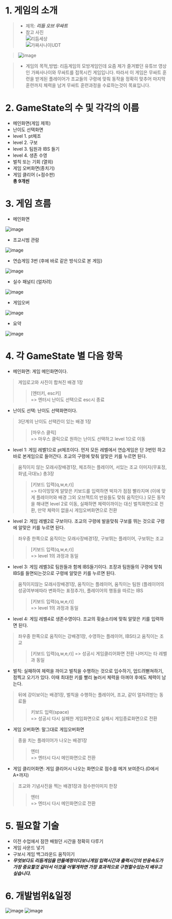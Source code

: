 # 1. 게임의 소개
>- 제목: ***리듬 오브 무싸트***   
>- 참고 사진   
![리듬세상](https://img1.daumcdn.net/thumb/R800x0/?scode=mtistory2&fname=https%3A%2F%2Ft1.daumcdn.net%2Fcfile%2Ftistory%2F2167355058D28A3E29 "리듬세상")   
![가짜사나이UDT](https://i.ytimg.com/vi/Kb3ryVickFY/maxresdefault.jpg "가짜사나이 무싸트")   

> ![image](https://user-images.githubusercontent.com/70631485/95734772-dada6f00-0cbe-11eb-8f81-e7c01c88c0ca.png)
   
>- 게임의 목적,방법: 리듬게임의 모방게임인데 요즘 제가 즐겨봤던 유튜브 영상인 가짜사나이와 무싸트를 접목시킨 게임입니다. 따라서 이 게임은 무싸트 훈련을 받게된 플레이어가 조교들의 구령에 맞춰 동작을 정확히 맞추어 마지막 훈련까지 체력을 남겨 무싸트 훈련과정을 수료하는것이 목표입니다. 

# 2. GameState의 수 및 각각의 이름
  - 메인화면(게임 제목)      
  - 난이도 선택화면    
  - level 1. pt체조   
  - level 2. 구보   
  - level 3. 팀원과 IBS 들기   
  - level 4. 생존 수영   
  - 벌칙 또는 기회 (열외)   
  - 게임 오버화면(종치기)   
  - 게임 클리어 (+점수판)   
  **총 9개씬**   
  
# 3. 게임 흐름
- 메인화면

![image](https://user-images.githubusercontent.com/70631485/95739450-d796b180-0cc5-11eb-867b-0734b2e1b8d8.png)
- 조교시범 관람

![image](https://user-images.githubusercontent.com/70631485/95734783-de6df600-0cbe-11eb-82ac-030ea9933b1e.png)
- 연습게임 3번 (후에 바로 같은 방식으로 본 게임)

![image](https://user-images.githubusercontent.com/70631485/95734800-e3cb4080-0cbe-11eb-870b-deb40e8d9817.png)
- 실수 패널티 (얼차려)

![image](https://user-images.githubusercontent.com/70631485/95734813-e75ec780-0cbe-11eb-8d88-cbe8cdfce101.png)
- 게임오버

![image](https://user-images.githubusercontent.com/70631485/95734891-0d846780-0cbf-11eb-8415-90552b9e09ec.png)
- 요약

![image](https://user-images.githubusercontent.com/70631485/95738864-e03ab800-0cc4-11eb-9767-b8733d70d25f.png)
# 4. 각 GameState 별 다음 항목
- 메인화면: 게임 메인화면이다.  
> 게임로고와 사진이 합쳐진 배경 1장   
> >[엔터키, esc키]  
> >=> 엔터시 난이도 선택으로 esc시 종료  
- 난이도 선택: 난이도 선택화면이다.   
> 3단계의 난이도 선택칸이 있는 배경 1장  
> >[마우스 클릭]  
> >=> 마우스 클릭으로 원하는 난이도 선택하고 level 1으로 이동   
- level 1: 게임 레벨1으로 pt체조이다. 먼저 모든 레벨에서 연습게임은 단 3번민 하고 바로 본게임으로 들어간다. 조교의 구령에 맞춰 알맞은 키를 누르면 된다.   
> 움직이지 않는 모래사장배경1장, 체조하는 플레이어, 서있는 조교 이미지(무표정,화냄,극대노) 총3장  
> >[키보드 입력(q,w,e,r)]  
> >=> 타이밍맞게 알맞은 키보드를 입력하면 박자가 점점 빨라지며 (이에 맞게 플레이어와 배경 그외 오브젝트의 반응들도 맞춰 움직인다.) 모든 동작을 해내면 level 2로 이동, 실패하면 체력이까이는 대신 벌칙화면으로 전환, 만약 체력이 없을시 게임오버화면으로 전환   
- level 2: 게임 레벨2로 구보이다. 조교의 구령에 발을맞춰 구보를 뛰는 것으로 구령에 알맞은 키를 누르면 된다.   
> 좌우중 한쪽으로 움직이는 모래사장배경1장, 구보뛰는 플레이어, 구보뛰는 조교   
> >[키보드 입력(q,w,e,r)]  
> >=> level 1의 과정과 동일       
- level 3: 게임 레벨3로 팀원들과 함께 IBS들기이다. 조장과 팀원들의 구령에 맞춰 IBS를 들면되는것으로 구령에 알맞은 키를 누르면 된다.   
> 움직이지않는 모래사장배경1장, 움직이는 플레이어, 움직이는 팀원 (플레이어의 성공여부에따라 변화하는 표정추가), 플레이어의 행동을 따르는 IBS  
> >[키보드 입력(q,w,e,r)]  
> >=> level 1의 과정과 동일 
- level 4: 게임 레벨4로 생존수영이다. 조교의 휫슬소리에 맞춰 알맞은 키를 입력하면 된다.    
> 좌우중 한쪽으로 움직이는 강배경1장, 수영하는 플레이어, IBS타고 움직이는 조교  
> >[키보드 입력(q,w,e,r)] 
> >=> 성공시 게임클리어화면 전환 나머지는 타 레벨과 동일 
- 벌칙: 실패하여 체력을 까이고 벌칙을 수행하는 것으로 입수하기, 업드려뻗쳐하기, 점찍고 오기가 있다. 이때 최대한 키를 빨리 눌러서 체력을 아껴야 후에도 체력이 남는다.   
> 뒤에 강이보이는 배경1장, 벌칙을 수행하는 플레이어, 조교, 같이 얼차려받는 동료들  
> >키보드 입력(space)  
> >=> 성공시 다시 실패한 게임화면으로 실패시 게임종료화면으로 전환   
- 게임 오버화면: 말그대로 게임오버화면    
> 종을 치는 플레이어가 나오는 배경1장  
> >엔터  
> >=> 엔터시 다시 메인화면으로 전환   
- 게임 클리어화면: 게임 클리어시 나오는 화면으로 점수를 메겨 보여준다.(D에서 A+까지)      
> 조교와 기념사진을 찍는 배경1장과 점수판이미지 한장  
> >엔터  
> >=> 엔터시 다시 메인화면으로 전환   

# 5. 필요할 기술
  - 이전 수업에서 잠깐 배웠던 시간을 정확히 다루기   
  - 게임 사운드 넣기   
  - 구보시 게임 백그라운드 움직이기
  - ***무엇보다도 리듬게임을 만들예정이다보니게임 입력시간과 출력시간의 반응속도가 가장 중요할것 같아서 이것을 어떻게하면 가장 효과적으로 구현할수있는지 배우고 싶습니다.*** 
  
# 6. 개발범위&일정
![image](https://user-images.githubusercontent.com/70631485/95734709-c8603580-0cbe-11eb-873b-6a7a11fcb156.png)
![image](https://user-images.githubusercontent.com/70631485/95734734-d0b87080-0cbe-11eb-96ef-b6502cdf08f6.png)
